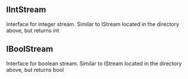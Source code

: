 ## IIntStream

Interface for integer stream. Similar to IStream located in the directory above, but returns int

## IBoolStream

Interface for boolean stream. Similar to IStream located in the directory above, but returns bool